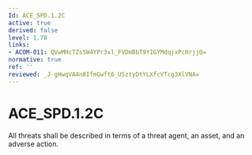 ```yaml
---
Id: ACE_SPD.1.2C
active: true
derived: false
level: 1.78
links:
- ACOM-011: QVwMHcTZsSW4YPr3xl_FVDmBbT9YIGYMdqjxPcHrjjQ=
normative: true
ref: ''
reviewed: _J-gHwqVA4n8IfmGwft6_USztyDtYLXfcVTcg3XlVNA=
---
```


# ACE_SPD.1.2C

All threats shall be described in terms of a threat agent, an asset, and an adverse action.